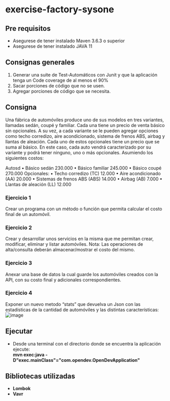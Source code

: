 # exercise-factory-sysone

## Pre requisitos

 - Asegurese de tener instalado Maven 3.6.3 o superior
 - Asegurese de tener instalado JAVA 11
 
 ## Consignas generales
   1) Generar una suite de Test-Automáticos con Junit y que la aplicación tenga un Code coverage de al menos el 90%
   2) Sacar porciones de código que no se usen.
   3) Agregar porciones de código que se necesita.
   
## Consigna
 Una fábrica de automóviles produce uno de sus modelos en tres variantes, llamadas sedán, coupé y familiar. Cada una tiene un precio de venta básico sin opcionales. 
A su vez, a cada variante se le pueden agregar opciones como techo corredizo, aire acondicionado, sistema de frenos ABS, airbag y llantas de aleación. Cada uno de estos opcionales tiene un precio que se suma al básico. 
En este caso, cada auto vendrá caracterizado por su variante y podrá tener ninguno, uno o más opcionales. Asumiendo los siguientes costos:

Autosd
• Básico sedán 230.000
• Básico familiar 245.000
• Básico coupé 270.000
Opcionales:
• Techo corredizo (TC) 12.000
• Aire acondicionado (AA) 20.000
• Sistemas de frenos ABS (ABS) 14.000
• Airbag (AB) 7.000
• Llantas de aleación (LL) 12.000

### Ejercicio 1
 Crear un programa con un método o función que permita calcular el costo final de un automóvil.

### Ejercicio 2
 Crear y desarrollar unos servicios en la misma que me permitan crear, modificar, eliminar y listar automóviles. Nota: Las operaciones de alta/consulta deberán almacenar/mostrar el costo del mismo.

### Ejercicio 3
 Anexar una base de datos la cual guarde los automóviles creados con la API, con su costo final y adicionales correspondientes.
 
### Ejercicio 4
 Exponer un nuevo metodo “stats” que devuelva un Json con las estadísticas de la cantidad de automóviles y las distintas características:
 ![image](https://user-images.githubusercontent.com/86163213/227008041-0b7541d8-55d0-41c8-a1ef-4dfe0d63ee45.png)
 
## Ejecutar

 - Desde una terminal con el directorio donde se encuentra la aplicaci&oacute;n ejecute:  
   <b>mvn exec:java -D"exec.mainClass"="com.opendev.OpenDevApplication"<b>

## Bibliotecas utilizadas

- Lombok
- Vavr 

